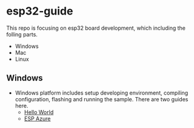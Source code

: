 # esp32-guide
This repo is focusing on esp32 board development, which including the folling parts.
  * Windows
  * Mac
  * Linux

## Windows
 * Windows platform includes setup developing environment, compiling configuration, flashing and running the sample. There are two guides here.
    * [Hello World](windows-hello-world-guide.md)
    * [ESP Azure](windows-esp-azure-guide.md)
   
